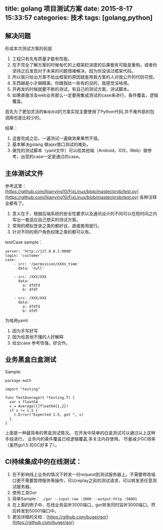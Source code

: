 title: golang 项目测试方案
date: 2015-8-17 15:33:57
categories: 技术
tags: [golang,python]
---

## 解决问题

形成本次测试方案的前提
1. 工程只有先有质量才能有性能。
2. 在不完全了解方案的时候匆忙的上框架赶进度的后果极有可能是重构。或者你坚持之后发现对于未来的问题很难解决，因为你没读过框架代码。
3. 所以我只给出方案不给出框架的原因就是用我方案的人对我公开的代码可控。
4. 东西越是小才越精美，你跟我扯一些有的没的，我感觉没啥用。
5. 开再发的时候就要不断的测试，有自己的测试方案，测试脚本。
6. 如果直接涉及web业务那么一定要用集成测试的case来进行，条件覆盖，逻辑覆盖。

首先为了更加灵活的`集成测试`的方案实现主要使用了Python代码,并不难外部的包调用也是比较少的。

结果：
1. 这套完成之后，一遍测试一遍做效果果然不错。
2. 基本解决golang 做ajax借口测试的难处。
3. 做完的测试脚本（yaml文件）可以给其他端（Android，IOS，Web）做参考，出现的case一定是通过的case。

## 主体测试文件
参考这里：[https://github.com/lijianying10/FixLinux/blob/master/prob/test.py](https://github.com/lijianying10/FixLinux/blob/master/prob/test.py)
各种注释全都有了。

1. 意义在于，根据后端系统的安全性要求以及通讯设计的不同可以在短时间之内写出一套适应自己想买的测试方案。
2. 常用的模拟登录之类的都好说，直接套用就行。
3. 针对不同的用户角色权限之类的都可以有。

testCase sample：
```
server: 'http://127.0.0.1:9090'
login: 'customer'
case:
    - src: '/permission/XXXn_time'
      data: 'null'

    - src: /XXX/XXX
      data:
        a: dfdfd
        b: dfdf

    - src: /XXX/XXX
      data:
        a: dfdfd
        b: dfdf
```

为啥用yaml:
1. 因为手写好写
2. 因为给其他不懂的人好解释
3. 给出case 参考性强，好合作。

## 业务黑盒白盒测试

Sample:
```golang
package math

import "testing"

func TestAverage(t *testing.T) {
  var v float64
  v = Average([]float64{1,2})
  if v != 1.5 {
    t.Error("Expected 1.5, got ", v)
  }
}
```

上面是一种最简单的黑盒测试情况。
在开发中简单的白盒测试可以通过以上这种手段进行。
业务内的条件覆盖已经逻辑覆盖,多关注内存使用。
尽量减少GC频率（虽然go1.5 的GC好多了）。

## CI持续集成中的在线测试：
1. 在不影响线上业务的情况下转发一份request到测试服务器上。不需要修改端口更不需要暂停服务等操作，可以replay之前的测试请求，可以转发至任意测试服务器。
2. 使用工具Gor
3. 简单Sample： `./gor --input-raw :3000 --output-http :50001`
4. 在上面的例子中，在线业务监听3000端口，gor转发同时监听3000端口，然后转发到50001端口中。 
5. 更加详细的文档：[https://github.com/buger/gor](https://github.com/buger/gor)

